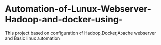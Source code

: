 # Automation-of-Lunux-Webserver-Hadoop-and-docker-using-
This project based on configuration of Hadoop,Docker,Apache webserver and Basic linux automation
